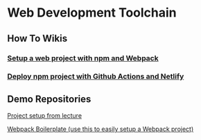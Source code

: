 # Web Development Toolchain

## How To Wikis
### [Setup a web project with npm and Webpack](https://github.com/leonardo1710/WebEngineeringSDE/wiki/Web-Application-Setup-(NPM-and-Webpack))
### [Deploy npm project with Github Actions and Netlify](https://github.com/leonardo1710/WebEngineeringSDE/wiki/CI-CD-Pipeline)

## Demo Repositories
[Project setup from lecture](https://github.com/leonardo1710/WebEngineeringSDE/tree/main/2WebDeveloperToolchain/my-project)

[Webpack Boilerplate (use this to easily setup a Webpack project)](https://github.com/taniarascia/webpack-boilerplate)